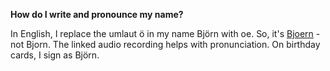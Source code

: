 **How do I write and pronounce my name?**

In English, I replace the umlaut ö in my name Björn with oe. So, it's [Bjoern](https://www.howtopronounce.com/german/björn) - not Bjorn. The linked audio recording helps with pronunciation. On birthday cards, I sign as Björn.

<!--
**BHFock/BHFock** is a ✨ _special_ ✨ repository because its `README.md` (this file) appears on your GitHub profile.

Here are some ideas to get you started:

- 🔭 I’m currently working on ...
- 🌱 I’m currently learning ...
- 👯 I’m looking to collaborate on ...
- 🤔 I’m looking for help with ...
- 💬 Ask me about ...
- 📫 How to reach me: ...
- 😄 Pronouns: ...
- ⚡ Fun fact: ...
-->
